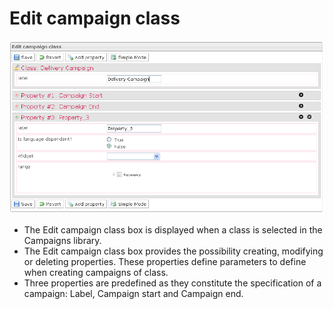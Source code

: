 <!--
parent: Deliveries
created_at: '2012-03-29 15:44:10'
updated_at: '2013-03-13 14:11:29'
authors:
    - 'Jérôme Bogaerts'
contributors:
    - 'Franck Gismondi'
tags:
    - Deliveries
-->

Edit campaign class
===================

![](../resources/campaigns-editclass.png)

-   The Edit campaign class box is displayed when a class is selected in the Campaigns library.
-   The Edit campaign class box provides the possibility creating, modifying or deleting properties. These properties define parameters to define when creating campaigns of class.
-   Three properties are predefined as they constitute the specification of a campaign: Label, Campaign start and Campaign end.


